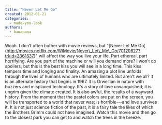 ```yaml
---
title: "Never Let Me Go"
created: 2012-01-21
categories: 
  - made-you-look
authors: 
  - banapana
---
```


Woah. I don't often bother with movie reviews, but "\[Never Let Me Go\](http://movies.netflix.com/WiMovie/Never\_Let\_Me\_Go/70120827?trkid=2361637)" will affect the way you live your life. Part ethereal, part horrifying. Are you part of the machine or will you demand more? I won't do spoilers, but this is the best kiss you will see in a long time. This kiss tempers time and longing and finality. An amazing a plot line unfolds through the lives of humans who are ultimately limited. But aren't we all? It is an alternate history that begins in 1967. It is Orwellian in nature with buzzers and misplaced technology. It's a story of love unvanquished; it is ungrim given the climate created. It is also awful, the results of a wayward history. From the moment that the pastel colors are put on the screen, you will be transported to a world that never was; is horrible---and love survives it. It is not just science fiction of the past, it is a fairy tale the likes of which the Brothers Grimm could not have imagined. Watch this movie and then go to the closest park you can get to and watch the trees in the breeze.
